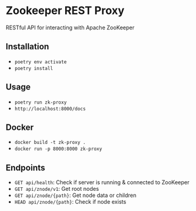 # Zookeeper REST Proxy
RESTful API for interacting with Apache ZooKeeper

## Installation
- `poetry env activate`
- `poetry install`

## Usage
- `poetry run zk-proxy`
- `http://localhost:8000/docs`

## Docker
- `docker build -t zk-proxy .`
- `docker run -p 8000:8000 zk-proxy`

## Endpoints
- `GET api/health`: Check if server is running & connected to ZooKeeper
- `GET api/znode/v1`: Get root nodes
- `GET api/znode/{path}`: Get node data or children
- `HEAD api/znode/{path}`: Check if node exists
